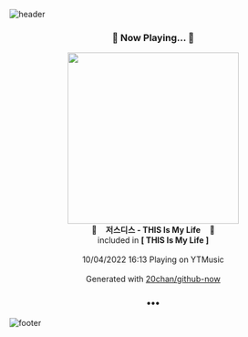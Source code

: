 ![header](https://capsule-render.vercel.app/api?type=wave&height=170&section=header&text=Hi.%20I'm%20SHIFT&fontColor=090707&fontAlignX=45&fontAlignY=65&fontSize=100)

<h3 align="center">🎵 Now Playing... 🎵</h3>
<p align="center">
  <a href="https://music.youtube.com/watch?v=j0UzY5SMQ6o">
    <img width="300" src="https://lh3.googleusercontent.com/1KL5rfvDLJxDMSasLP6NflB92wGNRDSjS9TKqlxBWW_XQ09vf0PS0ZftFMP6U3E95hW7Y-6V2Tsso_zlEg">
  </a>
  <br>
  🎵&nbsp&nbsp&nbsp <b>저스디스 - THIS Is My Life</b> &nbsp&nbsp&nbsp🎵
  <br>
  included in <b>[ THIS Is My Life ]</b>
  
  <br />
  <br />
  10/04/2022 16:13 Playing on YTMusic
  <br />
  <br />
  Generated with <a href="https://github.com/20chan/github-now">20chan/github-now</a>
</p>

<h3 align="center">•••</h3>

![footer](https://capsule-render.vercel.app/api?type=wave&height=150&section=footer)
